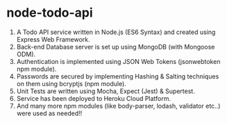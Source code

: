 # node-todo-api
1) A Todo API service written in Node.js (ES6 Syntax) and created using Express Web Framework.
2) Back-end Database server is set up using MongoDB (with Mongoose ODM). 
3) Authentication is implemented using JSON Web Tokens (jsonwebtoken npm module).
4) Passwords are secured by implementing Hashing & Salting techniques on them using bcryptjs (npm module).
4) Unit Tests are written using Mocha, Expect (Jest) & Supertest.
5) Service has been deployed to Heroku Cloud Platform.
6) And many more npm modules (like body-parser, lodash, validator etc..) were used as needed!!
